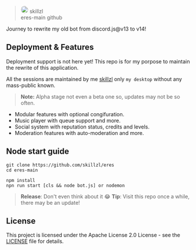 
> <img  style="border-radius: 200px;"  src="https://raw.githubusercontent.com/skillzl/eres/main/assets/eres-crop.png?token=GHSAT0AAAAAACEJL55P56X47QH37DVMSHJOZFAHR4Q"  width="20"/> skillzl<br/> eres-main github

  
Journey to rewrite my old bot from discord.js@v13 to v14!

## Deployment & Features
Deployment support is not here yet! This repo is for my porpose to maintain the rewrite of this application.

All the sessions are maintained by me [skillzl](https://github.com/skillzl) only `my desktop` without any mass-public known.

> **Note:** Alpha stage not even a beta one so, updates may not be so often.

- Modular features with optional congifuration.
- Music player with queue support and more.
- Social system with reputation status, credits and levels.
- Moderation features with auto-moderation and more.
## Node start guide

```
git clone https://github.com/skillzl/eres
cd eres-main

npm install
npn run start [cls && node bot.js] or nodemon
```

> **Release**: Don't even think about it 😂
> **Tip**: Visit this repo once a while, there may be an update!
> 
## License
This project is licensed under the Apache License 2.0 License - see the [LICENSE](https://github.com/skillzl/eres/blob/main/LICENSE) file for details.
